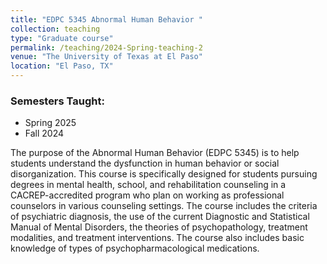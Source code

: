 ```yaml
---
title: "EDPC 5345 Abnormal Human Behavior "
collection: teaching
type: "Graduate course"
permalink: /teaching/2024-Spring-teaching-2
venue: "The University of Texas at El Paso"
location: "El Paso, TX"  
---
```

### Semesters Taught:
- Spring 2025 
- Fall 2024  

The purpose of the Abnormal Human Behavior (EDPC 5345) is to help students understand the dysfunction in human behavior or social disorganization. This course is specifically designed for students pursuing degrees in mental health, school, and rehabilitation counseling in a CACREP-accredited program who plan on working as professional counselors in various counseling settings. The course includes the criteria of psychiatric diagnosis, the use of the current Diagnostic and Statistical Manual of Mental Disorders, the theories of psychopathology, treatment modalities, and treatment interventions. The course also includes basic knowledge of types of psychopharmacological medications.
